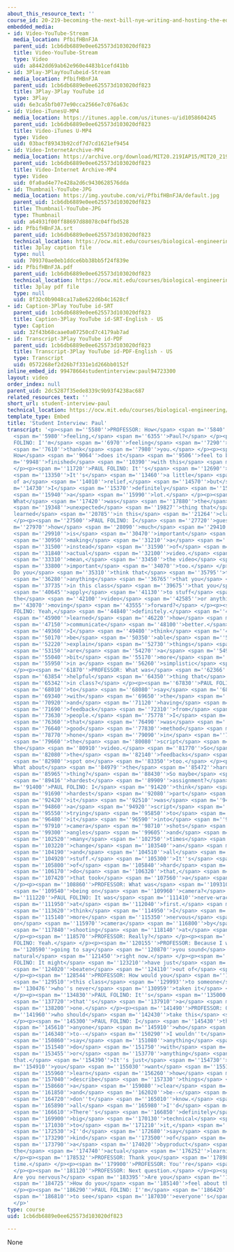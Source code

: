 ```yaml
---
about_this_resource_text: ''
course_id: 20-219-becoming-the-next-bill-nye-writing-and-hosting-the-educational-show-january-iap-2015
embedded_media:
- id: Video-YouTube-Stream
  media_location: PfbifHBnFJA
  parent_uid: 1cb6db6889e0ee625573d103020df823
  title: Video-YouTube-Stream
  type: Video
  uid: a8442dd69ab62e960e4483b1cefd41bb
- id: 3Play-3PlayYouTubeid-Stream
  media_location: PfbifHBnFJA
  parent_uid: 1cb6db6889e0ee625573d103020df823
  title: 3Play-3Play YouTube id
  type: 3Play
  uid: 6e3ca5bfb077e90cca2566e7c076a63c
- id: Video-iTunesU-MP4
  media_location: https://itunes.apple.com/us/itunes-u/id1058604245
  parent_uid: 1cb6db6889e0ee625573d103020df823
  title: Video-iTunes U-MP4
  type: Video
  uid: 03bacf89343b92cdf7d7cd1621ef9454
- id: Video-InternetArchive-MP4
  media_location: https://archive.org/download/MIT20.219IAP15/MIT20_219IAP15_D13P1_300k.mp4
  parent_uid: 1cb6db6889e0ee625573d103020df823
  title: Video-Internet Archive-MP4
  type: Video
  uid: 0fa0ad4e77e428a2d6c9430628576dda
- id: Thumbnail-YouTube-JPG
  media_location: https://img.youtube.com/vi/PfbifHBnFJA/default.jpg
  parent_uid: 1cb6db6889e0ee625573d103020df823
  title: Thumbnail-YouTube-JPG
  type: Thumbnail
  uid: a64931f00ff88697d88078c04ffbd528
- id: PfbifHBnFJA.srt
  parent_uid: 1cb6db6889e0ee625573d103020df823
  technical_location: https://ocw.mit.edu/courses/biological-engineering/20-219-becoming-the-next-bill-nye-writing-and-hosting-the-educational-show-january-iap-2015/day-13-screening-final-cuts/student-interview-paul/PfbifHBnFJA.srt
  title: 3play caption file
  type: null
  uid: 709370ae0eb1ddce6bb38bb5f24f839e
- id: PfbifHBnFJA.pdf
  parent_uid: 1cb6db6889e0ee625573d103020df823
  technical_location: https://ocw.mit.edu/courses/biological-engineering/20-219-becoming-the-next-bill-nye-writing-and-hosting-the-educational-show-january-iap-2015/day-13-screening-final-cuts/student-interview-paul/PfbifHBnFJA.pdf
  title: 3play pdf file
  type: null
  uid: 8f32c0b9048ca17a8e622d6b4c1628cf
- id: Caption-3Play YouTube id-SRT
  parent_uid: 1cb6db6889e0ee625573d103020df823
  title: Caption-3Play YouTube id-SRT-English - US
  type: Caption
  uid: 32f43b68caae0a07250cd7c4179ab7ad
- id: Transcript-3Play YouTube id-PDF
  parent_uid: 1cb6db6889e0ee625573d103020df823
  title: Transcript-3Play YouTube id-PDF-English - US
  type: Transcript
  uid: 0572268ef2d26b7f331e1d266bb0152f
inline_embed_id: 99478664studentinterview:paul94723300
layout: video
order_index: null
parent_uid: 2dc5287f35ede8339c9b93f4238ac687
related_resources_text: ''
short_url: student-interview-paul
technical_location: https://ocw.mit.edu/courses/biological-engineering/20-219-becoming-the-next-bill-nye-writing-and-hosting-the-educational-show-january-iap-2015/day-13-screening-final-cuts/student-interview-paul
template_type: Embed
title: 'Student Interview: Paul'
transcript: '<p><span m=''5580''>PROFESSOR: How</span> <span m=''5840''>you</span>
  <span m=''5980''>feeling,</span> <span m=''6355''>Paul?</span> </p><p><span m=''6730''>PAUL
  FOLINO: I''m</span> <span m=''6970''>feeling</span> <span m=''7290''>well,</span>
  <span m=''7610''>thank</span> <span m=''7980''>you.</span> </p><p><span m=''8622''>PROFESSOR:
  How</span> <span m=''9064''>does it</span> <span m=''9506''>feel to be</span> <span
  m=''9948''>finished</span> <span m=''10390''>with this</span> <span m=''10832''>class?</span>
  </p><p><span m=''11720''>PAUL FOLINO: It''s</span> <span m=''12690''>bittersweet.</span>
  <span m=''13350''>It''s</span> <span m=''13460''>a little</span> <span m=''13800''>bit
  of a</span> <span m=''14010''>relief,</span> <span m=''14570''>but</span> <span
  m=''14730''>I</span> <span m=''15370''>definitely</span> <span m=''15655''>learned</span>
  <span m=''15940''>a</span> <span m=''15990''>lot.</span> </p><p><span m=''17220''>PROFESSOR:
  What</span> <span m=''17420''>was</span> <span m=''17880''>the</span> <span m=''18869''>most</span>
  <span m=''19348''>unexpected</span> <span m=''19827''>thing that</span> <span m=''20306''>you
  learned</span> <span m=''20785''>in this</span> <span m=''21264''>class?</span>
  </p><p><span m=''27500''>PAUL FOLINO: I</span> <span m=''27720''>guess</span> <span
  m=''27970''>how</span> <span m=''28090''>much</span> <span m=''29410''>audio</span>
  <span m=''29910''>is</span> <span m=''30470''>important</span> <span m=''30860''>to</span>
  <span m=''30950''>making</span> <span m=''31210''>a</span> <span m=''31230''>video</span>
  <span m=''31500''>instead</span> <span m=''31590''>of</span> <span m=''31770''>the</span>
  <span m=''31840''>actual</span> <span m=''32100''>video.</span> <span m=''33240''>I</span>
  <span m=''33310''>mean,</span> <span m=''33450''>the video</span> <span m=''33560''>is</span>
  <span m=''33800''>important</span> <span m=''34070''>too.</span> </p><p><span m=''34825''>PROFESSOR:
  Do you</span> <span m=''35310''>think that</span> <span m=''35795''>there is</span>
  <span m=''36280''>anything</span> <span m=''36765''>that you</span> <span m=''37250''>learned</span>
  <span m=''37735''>in this class</span> <span m=''39675''>that you</span> <span m=''40160''>would</span>
  <span m=''40645''>apply</span> <span m=''41130''>to stuff</span> <span m=''41615''>outside
  the</span> <span m=''42100''>video</span> <span m=''42585''>or anything</span> <span
  m=''43070''>moving</span> <span m=''43555''>forward?</span> </p><p><span m=''44540''>PAUL
  FOLINO: Yeah,</span> <span m=''44840''>definitely.</span> <span m=''45820''>I</span>
  <span m=''45900''>learned</span> <span m=''46220''>how</span> <span m=''46370''>to</span>
  <span m=''47150''>communicate</span> <span m=''48100''>better.</span> <span m=''48940''>So</span>
  <span m=''49360''>I</span> <span m=''49480''>think</span> <span m=''49970''>I''d</span>
  <span m=''50170''>be</span> <span m=''50350''>able</span> <span m=''50620''>to</span>
  <span m=''52220''>explain</span> <span m=''52730''>things</span> <span m=''52980''>that</span>
  <span m=''53150''>are</span> <span m=''54270''>a</span> <span m=''54900''>little</span>
  <span m=''55040''>bit</span> <span m=''55170''>more</span> <span m=''55350''>technical</span>
  <span m=''55950''>in a</span> <span m=''56260''>simplistic</span> <span m=''56585''>way.</span>
  </p><p><span m=''61870''>PROFESSOR: What was</span> <span m=''62366''>the most</span>
  <span m=''63854''>helpful</span> <span m=''64350''>thing that</span> <span m=''64846''>happened</span>
  <span m=''65342''>in class?</span> </p><p><span m=''67830''>PAUL FOLINO: I''d have</span>
  <span m=''68010''>to</span> <span m=''68080''>say</span> <span m=''68810''>working</span>
  <span m=''69340''>with</span> <span m=''69650''>the</span> <span m=''69820''>groups</span>
  <span m=''70920''>and</span> <span m=''71120''>having</span> <span m=''71610''>the</span>
  <span m=''71690''>feedback</span> <span m=''72310''>from</span> <span m=''73240''>multiple</span>
  <span m=''73630''>people.</span> <span m=''75778''>I</span> <span m=''76200''>think</span>
  <span m=''76360''>that</span> <span m=''76490''>was</span> <span m=''76600''>a</span>
  <span m=''76640''>good</span> <span m=''77830''>method</span> <span m=''78350''>to</span>
  <span m=''78770''>hone</span> <span m=''79090''>in</span> <span m=''79290''>on</span>
  <span m=''79660''>the</span> <span m=''80080''>script</span> <span m=''80670''>and
  the</span> <span m=''80910''>video.</span> <span m=''81770''>So</span> <span m=''81930''>all</span>
  <span m=''82080''>the</span> <span m=''82140''>feedbacks</span> <span m=''82610''>was</span>
  <span m=''82980''>spot on</span> <span m=''83350''>too.</span> </p><p><span m=''84486''>PROFESSOR:
  What about</span> <span m=''84979''>the</span> <span m=''85472''>hardest</span>
  <span m=''85965''>thing?</span> <span m=''88430''>So maybe</span> <span m=''88923''>the</span>
  <span m=''89416''>hardest</span> <span m=''89909''>assignment?</span> </p><p><span
  m=''91400''>PAUL FOLINO: I</span> <span m=''91420''>think</span> <span m=''91620''>the</span>
  <span m=''91690''>hardest</span> <span m=''92080''>part</span> <span m=''92320''>of</span>
  <span m=''92420''>it</span> <span m=''92510''>was</span> <span m=''94460''>taking</span>
  <span m=''94860''>a</span> <span m=''94920''>script</span> <span m=''95440''>and</span>
  <span m=''95550''>trying</span> <span m=''95850''>to</span> <span m=''95940''>translate</span>
  <span m=''96480''>it</span> <span m=''96590''>into</span> <span m=''97110''>different</span>
  <span m=''97910''>camera</span> <span m=''98710''>shots</span> <span m=''99190''>and</span>
  <span m=''99300''>angles</span> <span m=''99605''>and</span> <span m=''102290''>how</span>
  <span m=''102520''>many</span> <span m=''102750''>times</span> <span m=''103170''>to</span>
  <span m=''103220''>change</span> <span m=''103540''>an</span> <span m=''103630''>angle</span>
  <span m=''104190''>and</span> <span m=''104510''>all</span> <span m=''104690''>that</span>
  <span m=''104920''>stuff.</span> <span m=''105300''>It''s</span> <span m=''105640''>kind</span>
  <span m=''105800''>of</span> <span m=''105840''>hard</span> <span m=''106080''>to</span>
  <span m=''106170''>do</span> <span m=''106320''>that,</span> <span m=''106580''>so</span>
  <span m=''107420''>that took</span> <span m=''107560''>a</span> <span m=''107620''>while.</span>
  </p><p><span m=''108860''>PROFESSOR: What was</span> <span m=''109310''>it like</span>
  <span m=''109540''>being on</span> <span m=''109960''>camera?</span> </p><p><span
  m=''111220''>PAUL FOLINO: It was</span> <span m=''111410''>nerve-wracking</span>
  <span m=''111950''>at</span> <span m=''112040''>first.</span> <span m=''113560''>I</span>
  <span m=''113620''>think</span> <span m=''114950''>I</span> <span m=''115040''>was</span>
  <span m=''115140''>more</span> <span m=''115350''>nervous</span> <span m=''115710''>being
  on</span> <span m=''115970''>camera</span> <span m=''116800''>by</span> <span m=''117080''>myself,</span>
  <span m=''117840''>shooting</span> <span m=''118140''>at</span> <span m=''118210''>home.</span>
  </p><p><span m=''118570''>PROFESSOR: Really?</span> </p><p><span m=''119370''>PAUL
  FOLINO: Yeah.</span> </p><p><span m=''120155''>PROFESSOR: Because I was</span> <span
  m=''120590''>going to say</span> <span m=''120870''>you sound</span> <span m=''121010''>very
  natural</span> <span m=''121450''>right now.</span> </p><p><span m=''122770''>PAUL
  FOLINO: It might</span> <span m=''123210''>have just</span> <span m=''123690''>been</span>
  <span m=''124020''>beaten</span> <span m=''124110''>out of</span> <span m=''124430''>me.</span>
  </p><p><span m=''128544''>PROFESSOR: How would you</span> <span m=''129027''>explain</span>
  <span m=''129510''>this class</span> <span m=''129993''>to someone</span> <span
  m=''130476''>who''s never</span> <span m=''130959''>taken it</span> <span m=''131442''>before?</span>
  </p><p><span m=''134830''>PAUL FOLINO: It''s</span> <span m=''135000''>a--</span>
  <span m=''137720''>that''s</span> <span m=''137910''>a</span> <span m=''137950''>tough</span>
  <span m=''138200''>one.</span> </p><p><span m=''141490''>PROFESSOR: Or</span> <span
  m=''141960''>who should</span> <span m=''142430''>take this</span> <span m=''142660''>class?</span>
  </p><p><span m=''145300''>PAUL FOLINO: I</span> <span m=''145430''>think</span>
  <span m=''145610''>anyone</span> <span m=''145910''>who</span> <span m=''146010''>wants</span>
  <span m=''146340''>to--</span> <span m=''150290''>I wouldn''t</span> <span m=''150340''>even</span>
  <span m=''150860''>say</span> <span m=''151080''>anything</span> <span m=''151470''>to</span>
  <span m=''151540''>do</span> <span m=''151750''>with</span> <span m=''153140''>videography</span>
  <span m=''153455''>or</span> <span m=''153770''>anything</span> <span m=''153960''>like
  that.</span> <span m=''154390''>It''s just</span> <span m=''154730''>if</span> <span
  m=''154910''>you</span> <span m=''155030''>want</span> <span m=''155190''>to</span>
  <span m=''155960''>learn</span> <span m=''156260''>how</span> <span m=''156400''>to</span>
  <span m=''157040''>describe</span> <span m=''157330''>things</span> <span m=''157950''>in</span>
  <span m=''158660''>a</span> <span m=''159080''>clear</span> <span m=''159500''>way</span>
  <span m=''161850''>and</span> <span m=''162020''>be--</span> <span m=''164270''>I</span>
  <span m=''164720''>don''t</span> <span m=''165010''>know.</span> <span m=''165480''>That''s</span>
  <span m=''165890''>all</span> <span m=''165980''>I''d</span> <span m=''166110''>say.</span>
  <span m=''166610''>There''s</span> <span m=''166850''>definitely</span> <span m=''169710''>a</span>
  <span m=''169900''>big</span> <span m=''170130''>technical</span> <span m=''170610''>aspect</span>
  <span m=''171030''>to</span> <span m=''171210''>it,</span> <span m=''171350''>but</span>
  <span m=''172530''>I''d</span> <span m=''172680''>say</span> <span m=''172870''>that''s</span>
  <span m=''173290''>kind</span> <span m=''173500''>of</span> <span m=''173560''>just</span>
  <span m=''173790''>a</span> <span m=''174020''>byproduct</span> <span m=''174630''>of
  the</span> <span m=''174740''>actual</span> <span m=''176252''>learning.</span>
  </p><p><span m=''178532''>PROFESSOR: Thank you</span> <span m=''178988''>for your
  time.</span> </p><p><span m=''179900''>PROFESSOR: You''re</span> <span m=''180040''>welcome.</span>
  </p><p><span m=''181120''>PROFESSOR: Next question.</span> </p><p><span m=''182940''>PROFESSOR:
  Are you nervous?</span> <span m=''183395''>Are you</span> <span m=''183850''>excited?</span>
  <span m=''184725''>How do you</span> <span m=''185140''>feel about the--</span>
  </p><p><span m=''186290''>PAUL FOLINO: I''m</span> <span m=''186420''>excited</span>
  <span m=''186810''>to see</span> <span m=''187030''>everyone''s</span> <span m=''187330''>videos.</span>
  </p>'
type: course
uid: 1cb6db6889e0ee625573d103020df823

---
```

None